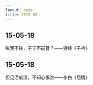 ```yaml
---
layout: page
title: 2015-05
---
```


## 15-05-18

纵我不往，子宁不嗣音？——诗经《子衿》

## 15-05-18

但见泪痕湿，不知心恨谁——李白《怨情》